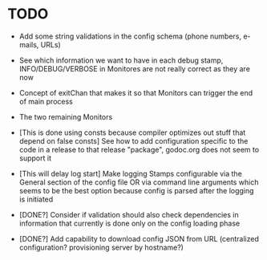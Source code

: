 
# TODO

 * Add some string validations in the config schema (phone numbers, e-mails, URLs)
 * See which information we want to have in each debug stamp, INFO/DEBUG/VERBOSE in Monitores are not really correct as they are now
 * Concept of exitChan that makes it so that Monitors can trigger the end of main process
 * The two remaining Monitors

 * [This is done using consts because compiler optimizes out stuff that depend on false consts] See how to add configuration specific to the code in a release to that release "package", godoc.org does not seem to support it
 * [This will delay log start] Make logging Stamps configurable via the General section of the config file OR via command line arguments which seems to be the best option because config is parsed after the logging is initiated
 * [DONE?] Consider if validation should also check dependencies in information that currently is done only on the config loading phase
 * [DONE?] Add capability to download config JSON from URL (centralized configuration? provisioning server by hostname?)
